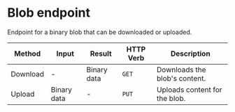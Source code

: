 # Blob endpoint

Endpoint for a binary blob that can be downloaded or uploaded.

| Method   | Input       | Result      | HTTP Verb | Description                   |
| -------- | ----------- | ----------- | --------- | ----------------------------- |
| Download | -           | Binary data | `GET`     | Downloads the blob's content. |
| Upload   | Binary data | -           | `PUT`     | Uploads content for the blob. |
